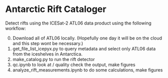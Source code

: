 # Antarctic Rift Cataloger
Detect rifts using the ICESat-2 ATL06 data product using the following workflow:

0. Download all of ATL06 locally.  (Hopefully one day it will be on the cloud and this step wont be necessary.)
1. get_file_list_icepyx.py to query metadata and select only ATL06 data from the iceshelves in Antarctica.
2. make_catalog.py to run the rift detector
3. qc.ipynb to look at / quality check the output, make figures
4. analyze_rift_measurements.ipynb to do some calculations, make figures
